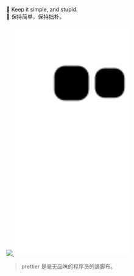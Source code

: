🦮 Keep it simple, and stupid.<br/>
🐂 保持简单，保持拙朴。

<a href="#">
<image width='38%' src="https://github-readme-stats.vercel.app/api?username=hotoo&show_icons=true&include_all_commits=false&hide_border=true&hide=contribs&theme=vue" />
</a>
<a href="#">
<picture width='60%'>
  <source media="(prefers-color-scheme: dark)" srcset="https://raw.githubusercontent.com/hotoo/hotoo/output/github-contribution-grid-snake-dark.svg">
  <source media="(prefers-color-scheme: light)" srcset="https://raw.githubusercontent.com/hotoo/hotoo/output/github-contribution-grid-snake.svg">
  <img width='60%' alt="github contribution grid snake animation" src="https://raw.githubusercontent.com/hotoo/hotoo/output/github-contribution-grid-snake.svg">
</picture>
</a>



<p/><p/>

> prettier 是毫无品味的程序员的裹脚布。

<!--
div align="center">
<img alt="Github State" src="https://github-readme-stats.vercel.app/api?username=hotoo&show_icons=true&line_height=27&count_private=true&title_color=ffffff&text_color=c9cacc&icon_color=2bbc8a&bg_color=1d1f21" align="center" />
</div
-->

<!--
![Github Top Programing Language](https://github-readme-stats.vercel.app/api/top-langs/?username=hotoo&hide=java,html,tex&title_color=ffffff&text_color=c9cacc&icon_color=2bbc8a&bg_color=1d1f21&langs_count=3)
-->


<!--
**hotoo/hotoo** is a ✨ _special_ ✨ repository because its `README.md` (this file) appears on your GitHub profile.

Here are some ideas to get you started:

- 🔭 I’m currently working on ...
- 🌱 I’m currently learning ...
- 👯 I’m looking to collaborate on ...
- 🤔 I’m looking for help with ...
- 💬 Ask me about ...
- 📫 How to reach me: ...
- 😄 Pronouns: ...
- ⚡ Fun fact: ...
-->
